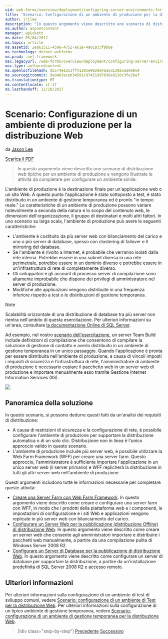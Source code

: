 ```yaml
---
uid: web-forms/overview/deployment/configuring-server-environments-for-web-deployment/scenario-configuring-a-production-environment-for-web-deployment
title: 'Scenario: Configurazione di un ambiente di produzione per la distribuzione Web | Documenti Microsoft'
author: jrjlee
description: "In questo argomento viene descritto uno scenario di distribuzione web tipiche per un ambiente di produzione e vengono illustrate le attività da completare per impostare un simile..."
ms.author: aspnetcontent
manager: wpickett
ms.date: 05/04/2012
ms.topic: article
ms.assetid: 2e861511-450e-4752-a61e-4a01933f9b6e
ms.technology: dotnet-webforms
ms.prod: .net-framework
msc.legacyurl: /web-forms/overview/deployment/configuring-server-environments-for-web-deployment/scenario-configuring-a-production-environment-for-web-deployment
msc.type: authoredcontent
ms.openlocfilehash: d5574ee353ff41205e9029e4aa5d139a5aa0e959
ms.sourcegitcommit: 9a9483aceb34591c97451997036a9120c3fe2baf
ms.translationtype: MT
ms.contentlocale: it-IT
ms.lasthandoff: 11/10/2017
---
```

<a name="scenario-configuring-a-production-environment-for-web-deployment"></a>Scenario: Configurazione di un ambiente di produzione per la distribuzione Web
====================
da [Jason Lee](https://github.com/jrjlee)

[Scarica il PDF](https://msdnshared.blob.core.windows.net/media/MSDNBlogsFS/prod.evol.blogs.msdn.com/CommunityServer.Blogs.Components.WeblogFiles/00/00/00/63/56/8130.DeployingWebAppsInEnterpriseScenarios.pdf)

> In questo argomento viene descritto uno scenario di distribuzione web tipiche per un ambiente di produzione e vengono illustrate le attività da completare per configurare un ambiente simile.


L'ambiente di produzione è la destinazione finale per un'applicazione web o un sito Web. A questo punto l'applicazione è stato sottoposto a test, è stato distribuito in un ambiente di gestione temporanea ed è pronto "in tempo reale." Le caratteristiche di un ambiente di produzione possono variare notevolmente a seconda della natura e lo scopo del contenuto web, le dimensioni dell'organizzazione, il gruppo di destinatari e molti altri fattori. In uno scenario su larga scala, l'ambiente di produzione può avere le seguenti caratteristiche:

- L'ambiente è costituito da più server web con bilanciamento del carico e uno o più server di database, spesso con clustering di failover e il mirroring del database.
- Se l'ambiente è rivolto a Internet, è probabile che verranno isolati dalla rete interna. Potrebbe essere in una subnet diversa in una rete perimetrale, potrebbe essere in un dominio diverso e potrebbe essere in un'infrastruttura di rete di completamente diverso.
- Gli sviluppatori e gli account di processo server di compilazione sono altamente improbabile che dispone dei privilegi di amministratore nel server di produzione.
- Modifiche alle applicazioni vengono distribuite in una frequenza inferiore rispetto a test o le distribuzioni di gestione temporanea.

> [!NOTE]
> Scalabilità orizzontale di una distribuzione di database tra più server non rientra nell'ambito di questa esercitazione. Per ulteriori informazioni su un'area, consultare [la documentazione Online di SQL Server](https://technet.microsoft.com/en-us/library/ms130214.aspx).


Ad esempio, nel nostro [scenario dell'esercitazione](../deploying-web-applications-in-enterprise-scenarios/enterprise-web-deployment-scenario-overview.md), un server Team Build include definizioni di compilazione che consentono di compilare la soluzione di gestione di contatto e averlo distribuito in un ambiente di gestione temporanea in un unico passaggio. Quando l'applicazione è pronta per essere distribuita nell'ambiente di produzione, a causa di vincoli imposti i requisiti di sicurezza e l'infrastruttura di rete, l'amministratore di ambiente di produzione è necessario copiare il pacchetto web in un server web di produzione e importare manualmente esso tramite Gestione Internet Information Services (IIS).

![](scenario-configuring-a-production-environment-for-web-deployment/_static/image1.png)

## <a name="solution-overview"></a>Panoramica della soluzione

In questo scenario, si possono dedurre questi fatti da un'analisi dei requisiti di distribuzione:

- A causa di restrizioni di sicurezza e la configurazione di rete, è possibile configurare l'ambiente di produzione per supportare la distribuzione automatica o di un solo clic. Distribuzione non in linea è l'unico approccio valido in questo scenario.
- L'ambiente di produzione include più server web, è possibile utilizzare la Web Farm Framework (WFF) per creare una server farm. Questo approccio, l'amministratore è sufficiente importare l'applicazione in un unico server web (il server primario) e WFF replicherà la distribuzione in tutti gli altri server web nell'ambiente di produzione.

Questi argomenti includono tutte le informazioni necessarie per completare queste attività:

- [Creare una Server Farm con Web Farm Framework](configuring-a-database-server-for-web-deploy-publishing.md). In questo argomento viene descritto come creare e configurare una server farm con WFF, in modo che i prodotti della piattaforma web e i componenti, le impostazioni di configurazione e i siti Web e applicazioni vengono replicate in più server web con bilanciamento del carico.
- [Configurare un Server Web per la pubblicazione (distribuzione Offline) di distribuzione Web](configuring-a-web-server-for-web-deploy-publishing-offline-deployment.md). In questo argomento viene descritto come creare un server web che consente agli amministratori importare e distribuire i pacchetti web manualmente, a partire da una compilazione pulita di Windows Server 2008 R2.
- [Configurare un Server di Database per la pubblicazione di distribuzione Web](configuring-a-database-server-for-web-deploy-publishing.md). In questo argomento viene descritto come configurare un server di database per supportare la distribuzione, a partire da un'installazione predefinita di SQL Server 2008 R2 e accesso remoto.

## <a name="further-reading"></a>Ulteriori informazioni

Per ulteriori informazioni sulla configurazione di un ambiente di test di sviluppo comuni, vedere [Scenario: configurazione di un ambiente di Test per la distribuzione Web](scenario-configuring-a-test-environment-for-web-deployment.md). Per ulteriori informazioni sulla configurazione di un tipico ambiente di gestione temporanea, vedere [Scenario: configurazione di un ambiente di gestione temporanea per la distribuzione Web](scenario-configuring-a-staging-environment-for-web-deployment.md).

>[!div class="step-by-step"]
[Precedente](scenario-configuring-a-staging-environment-for-web-deployment.md)
[Successivo](configuring-a-web-server-for-web-deploy-publishing-remote-agent.md)
